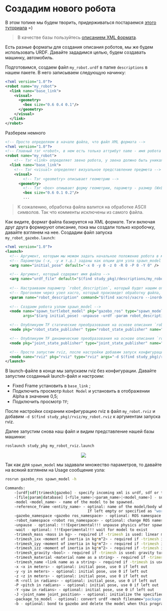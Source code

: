 # Создадим нового робота

В этом топике мы будем творить, придерживаться постараемся [этого туториала](http://wiki.ros.org/urdf/Tutorials) =)

> В качестве базы пользуйтесь [описанием XML формата](http://wiki.ros.org/urdf/XML).

Есть разные форматы для создания описания роботов, мы же будем использовать URDF. Давайте зададимся целью, будем создавать машинку, автомобиль.

Подготовимся, создаем файл `my_robot.urdf` в папке `descriptions` в нашем пакете. В него записываем следующую начинку:
```xml
<?xml version="1.0"?>
<robot name="my_robot">
  <link name="base_link">
    <visual>
      <geometry>
        <box size="0.6 0.4 0.1"/>
      </geometry>
    </visual>
  </link>
</robot>
```

Разберем немного
```xml
<!-- Просто определяем в начале файла, что файл XML формата -->
<?xml version="1.0"?>
<!-- Главный тэг <robot>, в нем есть только аттрибут name - имя робота -->
<robot name="my_robot">
	<!-- Тэг <link> определяет звено робота, у звена должно быть уникальное имя -->
  <link name="base_link">
  	<!-- Тэг <visual> определяет визуальное представление предмета -->
    <visual>
    	<!-- Тэг <geometry> описывает геометрию -->
      <geometry>
      	<!-- Тэг <box> опиывает форму геометрии, параметр - размер (WxLxH) -->
        <box size="0.6 0.1 0.2"/>
        ...
```

> К сожалению, обработка файла валится на обработке ASCII символов. Так что комменты исключены из самого файла.

Как видите, формат файла базируется на XML формате. Тэги включая друг друга формируют описание, пока мы создали только коробочку, давайте взглянем на нее. Создадим файл запуска `my_robot_gazebo.launch`:
```xml
<?xml version="1.0"?>
<launch>
  <!-- Аргумент, которым мы можем задать начальное положение робота в мире -->
  <!-- Параметры (-x, -y и т.д.) заданы как опции для узла spawn_model -->
  <arg name="initial_pose" default="-x 0 -y 0 -z 0 -R 0 -P 0 -Y 0" />

  <!-- Аргумент, который содержит имя файла -->
  <arg name="urdf_file" default="$(find study_pkg)/descriptions/my_robot.urdf" />
  
  <!-- Настраиваем параметр `robot_description`, который будет нашим описанием робота -->
  <!-- Прогоняем через узел xacro, который произведет обработку файла, остальной функционал увидим позже -->
  <param name="robot_description" command="$(find xacro)/xacro --inorder '$(arg urdf_file)'" />
  
  <!-- Создаем робота узлом spawn_model -->
  <node name="spawn_turtlebot_model" pkg="gazebo_ros" type="spawn_model"
        args="$(arg initial_pose) -unpause -urdf -param robot_description -model my_robot" />

  <!-- Опубликуем TF статические преобразования на основе описания `robot_description` -->
  <node pkg="robot_state_publisher" type="robot_state_publisher" name="robot_state_publisher" />

  <!-- Опубликуем TF динамические преобразования на основе описания `robot_description` -->
  <node pkg="joint_state_publisher" type="joint_state_publisher" name="joint_state_publisher" />

  <!-- Просто запустим rviz, после настройки добавим запуск конфигурации -->
  <node name="rviz" pkg="rviz" type="rviz" args="-d $(find study_pkg)/rviz/my_robot.rviz" />
</launch>
```

В launch-файле в конце мы запускаем rviz без конфигурации. Давайте запустим созданный launch-файл и настроим:  
- Fixed Frame установить в `base_link` ;  
- Подключить просмотр `Robot Model` и установить в отображении Alpha в значение 0,5;  
- Подключить просмотр `TF`;

После настройки сохраним конфигурацию rviz в файл `my_robot.rviz` и добавим `-d $(find study_pkg)/rviz/my_robot.rviz` к аргументам запуска rviz.

Далее запустим снова наш файл и видим представление нашей базы машинки:
```bash
roslaunch study_pkg my_robot_rviz.launch
```
<p align="center">
<img src="img1/T8_rviz_model_step1.png">
</p>

Так как для `spawn_model` мы задавали множество параметров, то давайте на всякий взглянем на Usage сообщение узла:
```bash
rosrun gazebo_ros spawn_model -h

Commands:
    -[urdf|sdf|trimesh|gazebo] - specify incoming xml is urdf, sdf or trimesh format. gazebo arg is deprecated in ROS Hydro
    -[file|param|database] [<file_name>|<param_name>|<model_name>] - source of the model xml or the trimesh file
    -model <model_name> - name of the model to be spawned.
    -reference_frame <entity_name> - optinal: name of the model/body where initial pose is defined.
                                     If left empty or specified as "world", gazebo world frame is used.
    -gazebo_namespace <gazebo ros_namespace> - optional: ROS namespace of gazebo offered ROS interfaces.  Defaults to /gazebo/ (e.g. /gazebo/spawn_model).
    -robot_namespace <robot ros_namespace> - optional: change ROS namespace of gazebo-plugins.
    -unpause - optional: !!!Experimental!!! unpause physics after spawning model
    -wait - optional: !!!Experimental!!! wait for model to exist
    -trimesh_mass <mass in kg> - required if -trimesh is used: linear mass
    -trimesh_ixx <moment of inertia in kg*m^2> - required if -trimesh is used: moment of inertia about x-axis
    -trimesh_iyy <moment of inertia in kg*m^2> - required if -trimesh is used: moment of inertia about y-axis
    -trimesh_izz <moment of inertia in kg*m^2> - required if -trimesh is used: moment of inertia about z-axis
    -trimesh_gravity <bool> - required if -trimesh is used: gravity turned on for this trimesh model
    -trimesh_material <material name as a string> - required if -trimesh is used: E.g. Gazebo/Blue
    -trimesh_name <link name as a string> - required if -trimesh is used: name of the link containing the trimesh
    -x <x in meters> - optional: initial pose, use 0 if left out
    -y <y in meters> - optional: initial pose, use 0 if left out
    -z <z in meters> - optional: initial pose, use 0 if left out
    -R <roll in radians> - optional: initial pose, use 0 if left out
    -P <pitch in radians> - optional: initial pose, use 0 if left out
    -Y <yaw in radians> - optional: initial pose, use 0 if left out
    -J <joint_name joint_position> - optional: initialize the specified joint at the specified value
    -package_to_model - optional: convert urdf <mesh filename="package://..." to <mesh filename="model://..."
    -b - optional: bond to gazebo and delete the model when this program is interrupted
```



